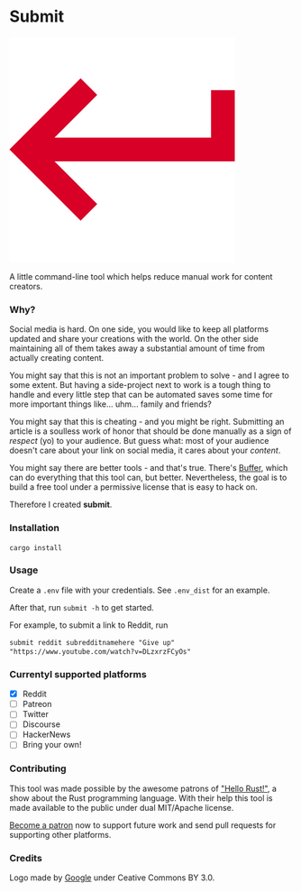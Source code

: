 # Submit

![logo](submit.svg)

A little command-line tool which helps reduce manual work for content creators.

### Why?

Social media is hard. On one side, you would like to keep all platforms updated
and share your creations with the world. On the other side maintaining all of them
takes away a substantial amount of time from actually creating content.

You might say that this is not an important problem to solve - and I agree to
some extent. But having a side-project next to work is a tough thing to handle
and every little step that can be automated saves some time for more important
things like... uhm... family and friends?

You might say that this is cheating - and you might be right. Submitting an
article is a soulless work of honor that should be done manually as a sign of *respect* (yo)
to your audience. But guess what: most of your audience 
doesn't care about your link on social media, it cares about your _content_.

You might say there are better tools - and that's true. There's [Buffer](https://buffer.com/), which
can do everything that this tool can, but better. Nevertheless, the goal is to build a free tool under a
permissive license that is easy to hack on.

Therefore I created **submit**.

### Installation

```
cargo install
```

### Usage

Create a `.env` file with your credentials.
See `.env_dist` for an example.

After that, run `submit -h` to get started.

For example, to submit a link to Reddit, run
```
submit reddit subredditnamehere "Give up" "https://www.youtube.com/watch?v=DLzxrzFCyOs"
```

### Currentyl supported platforms

* [X] Reddit
* [ ] Patreon
* [ ] Twitter
* [ ] Discourse
* [ ] HackerNews
* [ ] Bring your own!

### Contributing

This tool was made possible by the awesome patrons of ["Hello
Rust!"](https://github.com/hello-rust/show), a show about the Rust programming
language. With their help this tool is made available to the public under dual
MIT/Apache license.

[Become a patron](https://www.patreon.com/bePatron?c=1568097) now to support
future work and send pull requests for supporting other platforms.

### Credits

Logo made by [Google](https://www.flaticon.com/authors/google) under Ceative Commons BY 3.0.